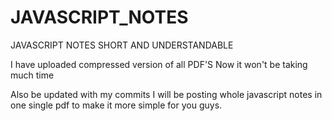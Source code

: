 # JAVASCRIPT_NOTES
JAVASCRIPT NOTES SHORT AND UNDERSTANDABLE

I have uploaded compressed version of all PDF'S 
Now it won't be taking much time 

Also be updated with my commits I will be posting whole javascript notes in one single pdf to make it more simple
for you guys.

